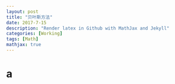 ```yaml
---
layout: post
title: "贝叶斯方法"
date: 2017-7-15
description: "Render latex in Github with MathJax and Jekyll"
categories: [Working]
tags: [Math]
mathjax: true
---
```


# a 